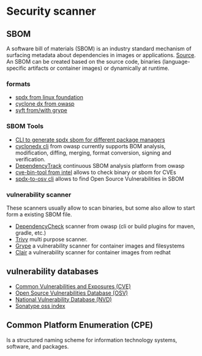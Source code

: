 # Security scanner

## SBOM

A software bill of materials (SBOM) is an industry standard mechanism of surfacing metadata about dependencies in images or applications. [Source](https://paketo.io/docs/concepts/sbom/). An SBOM can be created based on the source code, binaries (language-specific artifacts or container images) or dynamically at runtime.

### formats

- [spdx from linux foundation](https://spdx.dev/)
- [cyclone dx from owasp](https://cyclonedx.org/)
- [syft from/with grype](https://github.com/anchore/syft)

### SBOM Tools

- [CLI to generate spdx sbom for different package managers](https://github.com/opensbom-generator/spdx-sbom-generator)
- [cyclonedx cli](https://github.com/CycloneDX/cyclonedx-cli) from owasp currently supports BOM analysis, modification, diffing, merging, format conversion, signing and verification.
- [DependencyTrack](https://dependencytrack.org/) continuous SBOM analysis platform from owasp
- [cve-bin-tool from intel](https://github.com/intel/cve-bin-tool#scanning-an-sbom-file-for-known-vulnerabilities) allows to check binary or sbom for CVEs
- [spdx-to-osv cli](https://github.com/spdx/spdx-to-osv/) allows to find Open Source Vulnerabilities in SBOM

### vulnerability scanner

These scanners usually allow to scan binaries, but some also allow to start form a existing SBOM file.

- [DependencyCheck](https://jeremylong.github.io/DependencyCheck/dependency-check-cli/index.html) scanner from owasp (cli or build plugins for maven, gradle, etc.)
- [Trivy](https://github.com/aquasecurity/trivy) multi purpose scanner.
- [Grype](https://github.com/anchore/grype) a vulnerability scanner for container images and filesystems
- [Clair](https://github.com/quay/clair) a vulnerability scanner for container images from redhat

## vulnerability databases

- [Common Vulnerabilities and Exposures (CVE)](https://cve.mitre.org/)
- [Open Source Vulnerabilities Database (OSV)](https://osv.dev/)
- [National Vulnerability Database (NVD)](https://nvd.nist.gov/)
- [Sonatype oss index](https://ossindex.sonatype.org/)

## Common Platform Enumeration (CPE) 

Is a structured naming scheme for information technology systems, software, and packages.
